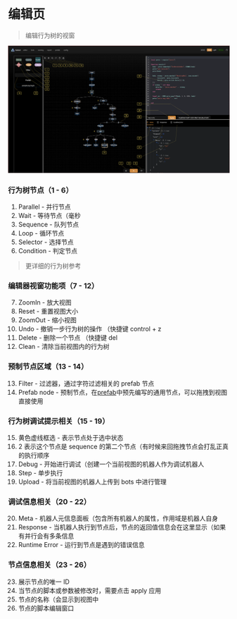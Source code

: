 # 编辑页

> 编辑行为树的视窗

![img](images/editor_tab.png)

### 行为树节点（1 - 6）
1. Parallel - 并行节点
2. Wait - 等待节点（毫秒
3. Sequence - 队列节点
4. Loop - 循环节点
5. Selector - 选择节点
6. Condition - 判定节点 

> 更详细的行为树参考

### 编辑器视窗功能项（7 - 12）
7. ZoomIn - 放大视图
8. Reset - 重置视图大小
9. ZoomOut - 缩小视图
10. Undo - 撤销一步行为树的操作 （快捷键 control + z
11. Delete - 删除一个节点 （快捷键 del
12. Clean - 清除当前视图内的行为树


### 预制节点区域（13 - 14）
13. Filter - 过滤器，通过字符过滤相关的 prefab 节点
14. Prefab node - 预制节点，在[prefab]()中预先编写的通用节点，可以拖拽到视图直接使用

### 行为树调试提示相关（15 - 19）
15. 黄色虚线框选 - 表示节点处于选中状态
16. 2 表示这个节点是 sequence 的第二个节点（有时候来回拖拽节点会打乱正真的执行顺序
17. Debug - 开始进行调试（创建一个当前视图的机器人作为调试机器人
18. Step - 单步执行
19. Upload - 将当前视图的机器人上传到 bots 中进行管理

### 调试信息相关（20 - 22）
20. Meta - 机器人元信息面板（包含所有机器人的属性，作用域是机器人自身
21. Response - 当机器人执行到节点后，节点的返回值信息会在这里显示（如果有并行会有多条信息
22. Runtime Error - 运行到节点是遇到的错误信息

### 节点信息相关（23 - 26）
23. 展示节点的唯一 ID
24. 当节点的脚本或参数被修改时，需要点击 apply 应用
25. 节点的名称（会显示到视图中
26. 节点的脚本编辑窗口